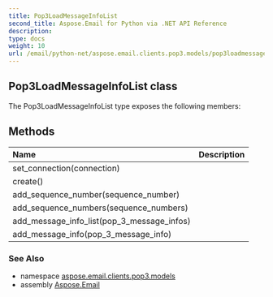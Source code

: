 ```yaml
---
title: Pop3LoadMessageInfoList
second_title: Aspose.Email for Python via .NET API Reference
description: 
type: docs
weight: 10
url: /email/python-net/aspose.email.clients.pop3.models/pop3loadmessageinfolist/
---
```


## Pop3LoadMessageInfoList class



The Pop3LoadMessageInfoList type exposes the following members:
## Methods
| Name | Description |
| :- | :- |
|set_connection(connection)|  |
|create()|  |
|add_sequence_number(sequence_number)|  |
|add_sequence_numbers(sequence_numbers)|  |
|add_message_info_list(pop_3_message_infos)|  |
|add_message_info(pop_3_message_info)|  |

### See Also

* namespace [aspose.email.clients.pop3.models](/email/python-net/aspose.email.clients.pop3.models/)
* assembly [Aspose.Email](/slides/python-net/)

